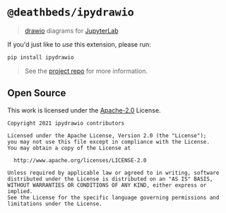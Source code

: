 # `@deathbeds/ipydrawio`

> [drawio](https://www.diagrams.net) diagrams for
> [JupyterLab](https://github.com/jupyterlab/jupyterlab)

If you'd just like to _use_ this extension, please run:

```bash
pip install ipydrawio
```

> See the [project repo](https://github.com/deathbeds/ipydrawio) for more
> information.

## Open Source

This work is licensed under the [Apache-2.0] License.

[apache-2.0]: https://github.com/deathbeds/ipydrawio/blob/master/LICENSE.txt

```
Copyright 2021 ipydrawio contributors

Licensed under the Apache License, Version 2.0 (the "License");
you may not use this file except in compliance with the License.
You may obtain a copy of the License at

  http://www.apache.org/licenses/LICENSE-2.0

Unless required by applicable law or agreed to in writing, software
distributed under the License is distributed on an "AS IS" BASIS,
WITHOUT WARRANTIES OR CONDITIONS OF ANY KIND, either express or implied.
See the License for the specific language governing permissions and
limitations under the License.
```
